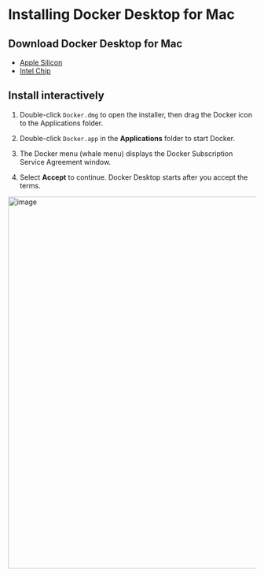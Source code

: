 # Installing Docker Desktop for Mac


## Download Docker Desktop for Mac

- [Apple Silicon](https://desktop.docker.com/mac/main/arm64/Docker.dmg?utm_source=docker&utm_medium=webreferral&utm_campaign=dd-smartbutton&utm_location=module)
- [Intel Chip](https://desktop.docker.com/mac/main/amd64/Docker.dmg?utm_source=docker&utm_medium=webreferral&utm_campaign=dd-smartbutton&utm_location=module)

## Install interactively

1. Double-click `Docker.dmg` to open the installer, then drag the Docker icon to
    the Applications folder.


2. Double-click `Docker.app` in the **Applications** folder to start Docker.

3. The Docker menu (whale menu) displays the Docker Subscription Service Agreement window.



4. Select **Accept** to continue. Docker Desktop starts after you accept the terms.

<img width="755" alt="image" src="https://user-images.githubusercontent.com/34368930/202894350-6d196b43-89cb-4a4b-af03-57d822bcc3db.png">



    


